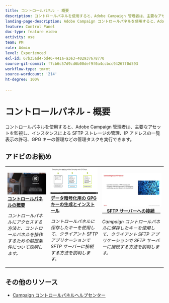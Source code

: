 ```yaml
---
title: コントロールパネル - 概要
description: コントロールパネルを使用すると、Adobe Campaign 管理者は、主要なアセットを監視し、インスタンスによる SFTP ストレージの管理、IP アドレスの一覧表示の許可、GPG キーの管理などの管理タスクを実行できます。
landing-page-description: Adobe Campaign コントロールパネルを使用すると、Adobe Campaign 管理者は、主要なアセットを監視し、インスタンスによる SFTP ストレージの管理、GPG キーの管理などの管理タスクを実行したりできます。
feature: Control Panel
doc-type: feature video
activity: use
team: PM
role: Admin
level: Experienced
exl-id: 67b35ad4-bd46-441a-a3e3-402937678770
source-git-commit: f7cb6c57d9cd6b00def9f0a4ccbcc94267f0d593
workflow-type: tm+mt
source-wordcount: '214'
ht-degree: 100%

---
```


# コントロールパネル - 概要

コントロールパネルを使用すると、Adobe Campaign 管理者は、主要なアセットを監視し、インスタンスによる SFTP ストレージの管理、IP アドレスの一覧表示の許可、GPG キーの管理などの管理タスクを実行できます。

## アドビのお勧め

<table>
<tr>
<td>
    <a href="./get-started.md">
      <img alt="SFTP サーバーへの接続" src="./assets/kt-6385.jpg" />
    </a>
    <div>
      <a href="./get-started.md">
    <strong>コントロールパネルの概要</strong>
    </a>
    </div>
    <p>
    <em>コントロールパネルにアクセスする方法と、コントロールパネルを操作するための前提条件について説明します。</em>
    <p>
  </td>
  <td>
    <a href="./instance-settings/gpg-key-management/generate-and-install-gpg-keys.md">
      <img alt="SFTP サーバーへの接続" src="./assets/36386.jpg" />
    </a>
    <div>
      <a href="./instance-settings/gpg-key-management/generate-and-install-gpg-keys.md">
    <strong>データ暗号化用の GPG キーの生成とインストール</strong>
    </a>
    </div>
    <p>
    <em>コントロールパネルに保存したキーを使用して、クライアント SFTP アプリケーションで SFTP サーバーに接続する方法を説明します。</em>
    <p>
  </td>
  <td>
    <a href="./sftp-management/connect-to-sftp-server.md">
      <img alt="SFTP サーバーへの接続" src="./assets/27263.jpg" />
    </a>
    <div>
      <a href="./sftp-management/connect-to-sftp-server.md">
    <strong>SFTP サーバーへの接続</strong>
    </a>
    </div>
    <p>
    <em>Campaign コントロールパネルに保存したキーを使用して、クライアント SFTP アプリケーションで SFTP サーバーに接続する方法を説明します。</em>
    <p>
  </td>
</tr>
</table>

## その他のリソース

* [Campaign コントロールパネルヘルプセンター](https://experienceleague.adobe.com/docs/control-panel/using/control-panel-home.html?lang=ja)

